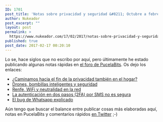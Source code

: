 ```yaml
---
ID: 1701
post_title: 'Notas sobre privacidad y seguridad &#8211; Octubre a febrero'
author: Nukeador
post_excerpt: ""
layout: post
permalink: >
  https://www.nukeador.com/17/02/2017/notas-sobre-privacidad-y-seguridad-octubre-a-febrero/
published: true
post_date: 2017-02-17 00:20:10
---
```

Lo se, hace siglos que no escribo por aquí, pero últimamente he estado publicando algunas notas rápidas en <a href="https://pucelabits.org">el foro de PucelaBits</a>. Os dejo los enlaces:
<ul>
 	<li><span class="link-top-line"><a class="title visited" href="https://pucelabits.org/t/caminamos-hacia-el-fin-de-la-privacidad-tambien-en-el-hogar/120/">¿Caminamos hacia el fin de la privacidad también en el hogar?</a></span></li>
 	<li><span class="link-top-line"><a class="title visited" href="https://pucelabits.org/t/drones-bombillas-inteligentes-y-seguridad/167/1">Drones, bombillas inteligentes y seguridad</a></span></li>
 	<li><span class="link-top-line"><a class="title visited" href="https://pucelabits.org/t/renfe-wifi-y-neutralidad-en-la-red/168/1">Renfe, WiFi y neutralidad en la red</a></span></li>
 	<li><span class="link-top-line"><a class="title visited" href="https://pucelabits.org/t/la-autenticacion-en-dos-pasos-2fa-por-sms-no-es-segura/205/">La autenticación en dos pasos (2FA) por SMS no es segura</a></span></li>
 	<li><span class="link-top-line"><a class="title visited" href="https://pucelabits.org/t/el-bug-de-whatsapp-explicado/218/1">El bug de Whatsapp explicado</a></span></li>
</ul>
Aún tengo que buscar el balance entre publicar cosas más elaboradas aquí, notas en PucelaBits y comentarios rápidos <a href="https://twitter.com/nukeador">en Twitter</a> ;-)